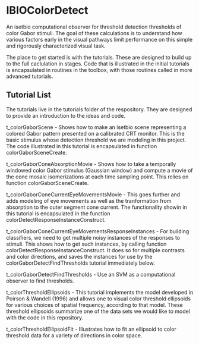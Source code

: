 # IBIOColorDetect

An isetbio computational observer for threshold detection thresholds of color Gabor stimuli.  The goal of these calculations is to understand how various factors early in the visual pathways limit performance on this simple and rigorously characterized visual task.

The place to get started is with the tutorials.  These are designed to build up to the full caclulation in stages.  Code that is illustrated in the initial tutorials is encapsulated in routines in the toolbox, with those routines called in more advanced tutorials.

## Tutorial List

The tutorials live in the tutorials folder of the respository.  They are designed to provide an introduction to the ideas and code.

t_colorGaborScene - Shows how to make an isetbio scene representing a colored Gabor pattern presented on a calibrated CRT monitor.  This is the basic stimulus whose detection threshold we are modeling in this project.  The code illustrated in this tutorial is encapsulated in function colorGaborSceneCreate.

t_colorGaborConeAbsorptionMovie - Shows how to take a temporally windowed color Gabor stimulus (Gaussian window) and compute a movie of the cone mosaic isomerizations at each time sampling point.  This relies on function colorGaborSceneCreate.

t_colorGaborConeCurrentEyeMovementsMovie - This goes further and adds modeling of eye movements as well as the tranformation from absorption to the outer segment cone current.  The functionality showin in this tutorial is encapsulated in the function colorDetectResponseInstanceConstruct.

t_colorGaborConeCurrentEyeMovementsResponseInstances - For building classifiers, we need to get multiple noisy instances of the responses to stimuli.  This shows how to get such instances, by calling function colorDetectResponseInstanceConstruct.  It does so for multiple contrasts and color directions, and saves the instances for use by the colorGaborDetectFindThresholds tutorial immediately below.

t_colorGaborDetectFindThresholds - Use an SVM as a computational observer to find thresholds.

t_colorThresholdEllipsoids - This tutorial implements the model developed in Poirson & Wandell (1996) and allows one to visual color threshold ellipsoids for various choices of spatial frequency, according to that model.  These threshold ellipsoids summarize one of the data sets we would like to model with the code in this repository.

t_colorThresholdEllipsoidFit - Illustrates how to fit an ellipsoid to color threshold data for a variety of directions in color space.


